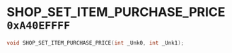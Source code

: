 # SHOP_SET_ITEM_PURCHASE_PRICE `0xA40EFFFF`

```cpp
void SHOP_SET_ITEM_PURCHASE_PRICE(int _Unk0, int _Unk1);
```